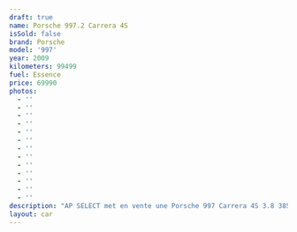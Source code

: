 ```yaml
---
draft: true
name: Porsche 997.2 Carrera 4S
isSold: false
brand: Porsche
model: '997'
year: 2009
kilometers: 99499
fuel: Essence
price: 69990
photos:
  - ''
  - ''
  - ''
  - ''
  - ''
  - ''
  - ''
  - ''
  - ''
  - ''
  - ''
  - ''
  - ''
description: "AP SELECT met en vente une Porsche 997 Carrera 4S 3.8 385cv PDK phase 2.\nModèle du 04/2009 avec 99500km.\n\nCouleur Noir metallic, intérieur cuir entendu Cocoa et surpiqûres grise.\n\nCarte grise française \U0001F1EB\U0001F1F7\n\nLe véhicule est en parfait état avec carnet complet et historique suivi.\n\nLes pneus et freins sont récents, aucun frais a prévoir.\n\nDernière révision au 01/2024 à 98000km.\n\nÉquipements et options :\n- Boîte PDK\n- Freinage sport étriers rouge\n- Pack Chrono plus\n- Suspensions PASM+\n- Jantes 19\" sport design\n- Intérieur Cuir entendu\n- Sièges Sport +\n- Pack intérieur Alcantara\n- Phares PDLS +\n- Phares Xénon +\n- Projecteurs de jour à LED\n- Fond de compteur blanc\n- Régulateur de vitesse\n- Aide au stationnement AR\n- Affichage multifonctions plus\n- Climatisation\n- Éclairage et essuie-glaces automatique\n- Rétroviseurs électriques et chauffants\n- Rétroviseurs int / ext Electrochrome\n- Éclairage d’ambiance\n\nDisponible et visible sur RDV pour acheteur sérieux.\n\nPossibilité d'une garantie 3, 6 ou 12 mois en supplément.\n\nRéalisation des démarches d'immatriculation.\n\nAP SELECT c'est des solutions de courtage et conciergerie sur mesure pour profiter librement de sa passion et de son patrimoine.\n\nPrenez le volant, AP SELECT s'occupe du reste."
layout: car
---
```



